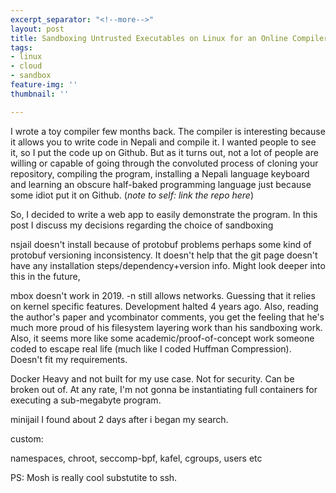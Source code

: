 ```yaml
---
excerpt_separator: "<!--more-->"
layout: post
title: Sandboxing Untrusted Executables on Linux for an Online Compiler
tags:
- linux
- cloud
- sandbox
feature-img: ''
thumbnail: ''

---
```

I wrote a toy compiler few months back. The compiler is interesting because it allows you to write code in Nepali and compile it. I wanted people to see it, so I put the code up on Github. But as it turns out, not a lot of people are willing or capable of going through the convoluted process of cloning your repository, compiling the program, installing a Nepali language keyboard and learning an obscure half-baked programming language just because some idiot put it on Github. (_note to self: link the repo here_)

So, I decided to write a web app to easily demonstrate the program. In this post I discuss my decisions regarding the choice of sandboxing

nsjail doesn't install because of protobuf problems perhaps some kind of protobuf versioning inconsistency. It doesn't help that the git page doesn't have any installation steps/dependency+version info. Might look deeper into this in the future,

mbox doesn't work in 2019. -n still allows networks. Guessing that it relies on kernel specific features. Development halted 4 years ago. Also, reading the author's paper and ycombinator comments, you get the feeling that he's much more proud of his filesystem layering work than his sandboxing work. Also, it seems more like some academic/proof-of-concept work someone coded to escape real life (much like I coded Huffman Compression). Doesn't fit my requirements.

Docker Heavy and not built for my use case. Not for security. Can be broken out of. At any rate, I'm not gonna be instantiating full containers for executing a sub-megabyte program.

minijail I found about 2 days after i began my search.

custom:

namespaces, chroot, seccomp-bpf, kafel, cgroups, users etc

PS: Mosh is really cool substutite to ssh.